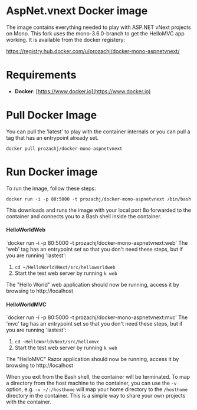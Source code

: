 AspNet.vnext Docker image
=============================

The image contains everything needed to play with ASP.NET vNext projects on Mono. This fork uses the mono-3.6.0-branch to get the HelloMVC app working. It is available from the docker registery: 

https://registry.hub.docker.com/u/prozachj/docker-mono-aspnetvnext/

# Requirements

* **Docker**: [https://www.docker.io](https://www.docker.io)

# Pull Docker Image
You can pull the 'latest' to play with the container internals or you can pull a tag that has an entrypoint already set.

`docker pull prozachj/docker-mono-aspnetvnext`

# Run Docker image
To run the image, follow these steps:

`docker run -i -p 80:5000 -t prozachj/docker-mono-aspnetvnext /bin/bash`

This downloads and runs the image with your local port 8o forwarded to the container and connects you to a Bash shell inside the container.

 
#### HelloWorldWeb
`docker run -i -p 80:5000 -t prozachj/docker-mono-aspnetvnext:web'
The 'web' tag has an entrypoint set so that you don't need these steps, but if you are running 'lastest':


1. `cd ~/HelloWorldVNext/src/helloworldweb`
2. Start the test web server by running `k web`

The "Hello World" web application should now be running, access it by browsing to http://localhost

#### HelloWorldMVC 
`docker run -i -p 80:5000 -t prozachj/docker-mono-aspnetvnext:mvc'
The 'mvc' tag has an entrypoint set so that you don't need these steps, but if you are running 'lastest':


1. `cd ~HelloWorldVNext/src/hellomvc`
2. Start the test web server by running `k web`

The "HelloMVC" Razor application should now be running, access it by browsing to http://localhost

When you exit from the Bash shell, the container will be terminated.
To map a directory from the host machine to the container, you can use the `-v` option, e.g. `-v ~/:/hosthome` will map your home directory to the `/hosthome` directory in the container. This is a simple way to share your own projects with the container.


